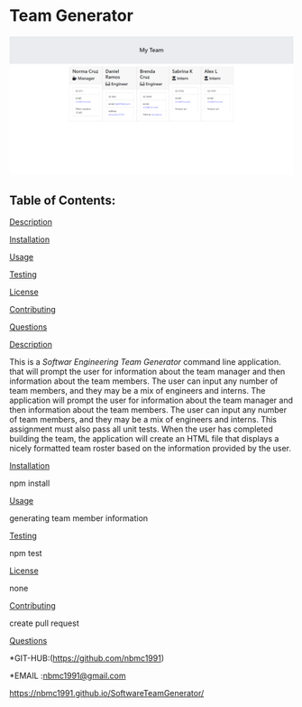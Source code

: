 # Team Generator


![](https://github.com/nbmc1991/SoftwareTeamGenerator/blob/main/Screenshot%202020-11-19%20121739.png)
## Table of Contents:

[Description](#description)


[Installation](#installation)

[Usage](#usage)


[Testing](#testing)


[License](#license)


[Contributing](#contributing)


[Questions](#questions)


[Description](#description)

This is a *Softwar Engineering Team Generator* command line application. that will  prompt the user for information about the team manager and then information about the team members.
 The user can input any number of team members, and they may be a mix of engineers and interns.
The application will prompt the user for information about the team manager and then information about the team members. The user can input any number of team members, and they may be a mix of engineers and interns. This assignment must also pass all unit tests. When the user has completed building the team, the application will create an HTML file that displays a nicely formatted team roster based on the information provided by the user.

[Installation](#installation)

npm install

[Usage](#usage)

generating team member information

[Testing](#testing)

npm test

[License](#license)

none

[Contributing](#contributing)

create pull request

[Questions](#questions)



*GIT-HUB:(https://github.com/nbmc1991)

*EMAIL :nbmc1991@gmail.com

https://nbmc1991.github.io/SoftwareTeamGenerator/
  


